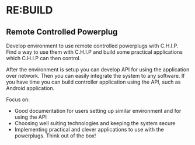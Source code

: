 # RE:BUILD

## Remote Controlled Powerplug

Develop environment to use remote controlled powerplugs with C.H.I.P. Find a way to use them with C.H.I.P and build some practical applications which 
C.H.I.P can then control. 

After the environment is setup you can develop API for using the application over network. Then you can easily integrate the system to any software.
If you have time you can build controller application using the API, such as Android application.

Focus on:
- Good documentation for users setting up similar environment and for using the API
- Choosing well suiting technologies and keeping the system secure
- Implementing practical and clever applications to use with the powerplugs. Think out of the box!